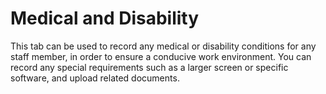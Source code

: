 Medical and Disability
==========

This tab can be used to record any medical or disability conditions for any staff member, in order to ensure a conducive work environment. You can record any special requirements such as a larger screen or specific software, and upload related documents.